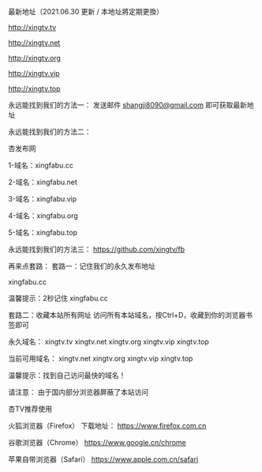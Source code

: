 最新地址（2021.06.30 更新 / 本地址將定期更換）

http://xingtv.tv

http://xingtv.net

http://xingtv.org

http://xingtv.vip

http://xingtv.top

永远能找到我们的方法一：
发送邮件 shangji8090@gmail.com 即可获取最新地址

永远能找到我们的方法二：

杏发布网 

1-域名：xingfabu.cc

2-域名：xingfabu.net

3-域名：xingfabu.vip

4-域名：xingfabu.org

5-域名：xingfabu.top


永远能找到我们的方法三：
https://github.com/xingtv/fb

再来点套路：
套路一：记住我们的永久发布地址

xingfabu.cc

温馨提示：2秒记住 xingfabu.cc

套路二：收藏本站所有网址
访问所有本站域名，按Ctrl+D，收藏到你的浏览器书签即可

永久域名：
xingtv.tv
xingtv.net
xingtv.org
xingtv.vip
xingtv.top

当前可用域名：
xingtv.net
xingtv.org
xingtv.vip
xingtv.top

温馨提示：找到自己访问最快的域名！

请注意： 由于国内部分浏览器屏蔽了本站访问 

杏TV推荐使用 

火狐浏览器（Firefox）
下载地址： https://www.firefox.com.cn 

谷歌浏览器（Chrome）
https://www.google.cn/chrome 

苹果自带浏览器（Safari）
https://www.apple.com.cn/safari






